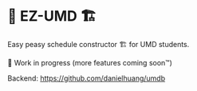 # 📅 EZ-UMD 🏗️

Easy peasy schedule constructor 🏗️ for UMD students.

🚧 Work in progress (more features coming soon™️)

Backend: https://github.com/danielhuang/umdb
